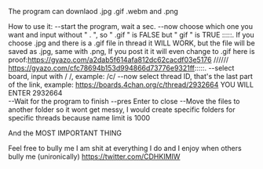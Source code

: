 The program can downlaod .jpg .gif .webm and .png

How to use it:
--start the program, wait a sec.
--now choose which one you want and input without " . ", so " .gif " is FALSE but " gif " is TRUE
	:::::. If you choose .jpg and there is a .gif file in thread it WILL WORK, but the file will be saved as .jpg, same with .png, If you post it it will even change to .gif
	here is proof:https://gyazo.com/a2dab5f614afa812dc62cacdf03e5176 ////// https://gyazo.com/cfc78694b153d994866d73776e9321ff:::::.
--select board, input with / /, example: /c/
--now select thread ID, that's the last part of the link, example: https://boards.4chan.org/c/thread/2932664 YOU WILL ENTER    2932664  
--Wait for the program to finish 
--pres Enter to close
--Move the files to another folder so it wont get messy, I would create specific folders for specific threads because name limit is 1000

And the MOST IMPORTANT THING 

Feel free to bully me I am shit at everything I do and I enjoy when others bully me (unironically)
https://twitter.com/CDHKIMIW
